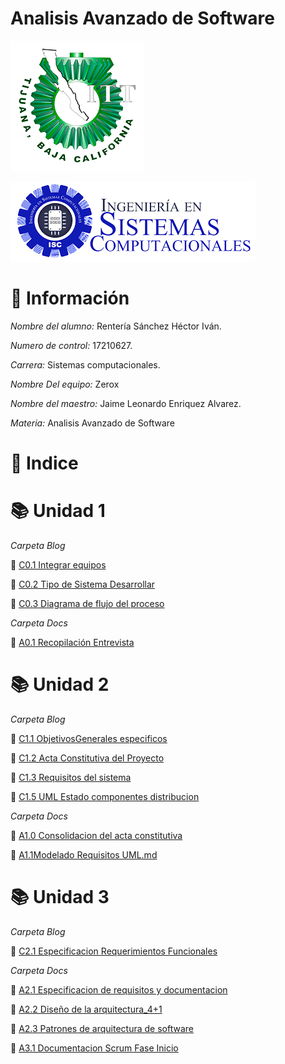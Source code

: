 # Analisis Avanzado de Software
![LogoITT](Img/ITT.png)

![Sistemas](Img/sistemas.png)

# :bust_in_silhouette: Información #

*Nombre del alumno:* Rentería Sánchez Héctor Iván.

*Numero de control:* 17210627.

*Carrera:* Sistemas computacionales.

*Nombre Del equipo:* Zerox

*Nombre del maestro:* Jaime Leonardo Enriquez Alvarez.

*Materia:* Analisis Avanzado de
Software


# :open_file_folder: Indice #

# :books: Unidad 1





*Carpeta Blog*

  :round_pushpin: [C0.1 Integrar equipos](Blog/C0.1-Integrar-equipos-_Hector-Ivan-Renteria-Sanchez.md)
  
  :round_pushpin: [C0.2 Tipo de Sistema Desarrollar](Blog/C0.2_Tipo_de_Sistema_Desarrollar_Hector_Renteria.md)


  :round_pushpin: [C0.3 Diagrama de flujo del proceso](Blog/C0.3_DiagramadeFlujo_Proceso_Hector_Renteria.md)

*Carpeta Docs*

  :busts_in_silhouette: [A0.1 Recopilación Entrevista](Docs/A0.1-RecopilacionEntrevista_Hector_Renteria.md)

  # :books: Unidad 2

*Carpeta Blog*

  :round_pushpin: [C1.1 ObjetivosGenerales especificos](Blog/C1.1_ObjetivosGenerales_especificos_Hector_Renteria.md)

  :round_pushpin: [C1.2 Acta Constitutiva del Proyecto](Blog/C1.2_Acta_Constitutiva_del_Proyecto_Hector_Renteria.md)
  
  :round_pushpin: [C1.3 Requisitos del sistema](Blog/C1.3_Requisitos_del_sistema_Hector_Renteria.md)

  :round_pushpin: [C1.5 UML Estado componentes distribucion](Blog//C1.5_UML_Estado_componentes_distribucion_Hector_Renteria.md)


*Carpeta Docs*

  :busts_in_silhouette: [A1.0 Consolidacion del acta constitutiva](Docs/A1.0_Consolidation-of-the-articles-of-incorporation_Hector_Renteria.md)

  :busts_in_silhouette: [A1.1Modelado Requisitos UML.md](Docs/A1.1Requirements-modeling-through-UML-diagrams_Hector_Renteria_Zerox.md)


# :books: Unidad 3

*Carpeta Blog*

  :round_pushpin: [C2.1 Especificacion Requerimientos Funcionales](Blog/C2.1_EspecificacionRequerimientos_Funcionales_Hector_Renteria.md)

  *Carpeta Docs*

  :busts_in_silhouette: [A2.1 Especificacion de requisitos y documentacion](Docs/A2.1_Specification-of-requirements-and-documentation_Hector_Renteria_Zerox.md)

  :busts_in_silhouette: [A2.2 Diseño de la arquitectura_4+1](Docs/A2.2-Design-of-the-41-architecture_Hector_Renteria_Zerox.md)

  :busts_in_silhouette: [A2.3 Patrones de arquitectura de software](Docs/A2.3_Software_Architecture_Patterns_Hector_Renteria_Zerox.md)

  :busts_in_silhouette: [A3.1 Documentacion Scrum Fase Inicio](Docs/A3.1_FaseInicioScrum_DeclaraciondeVisionDelProyecto-VillanuevaMercadoDaniel.md)




